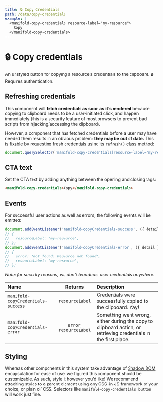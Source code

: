 ```yaml
---
title: 🔒 Copy Credentials
path: /data/copy-credentials
example: |
  <manifold-copy-credentials resource-label="my-resource">
    Copy
  </manifold-copy-credentials>
---
```


# 🔒 Copy credentials

An unstyled button for copying a resource’s credentials to the clipboard. 🔒 Requires
authentication.

## Refreshing credentials

This component will **fetch credentials as soon as it’s rendered** because copying to clipboard
needs to be a user-initiated click, and happen immediately (this is a security feature of most
browsers to prevent bad scripts from hijacking/accessing the clipboard).

However, a component that has fetched credentials before a user may have needed them results in an
obvious problem: **they may be out of date.** This is fixable by requesting fresh credentials using
its `refresh()` class method:

```js
document.querySelector('manifold-copy-credentials[resource-label="my-resource"]').refresh();
```

## CTA text

Set the CTA text by adding anything between the opening and closing tags:

```html
<manifold-copy-credentials>Copy</manifold-copy-credentials>
```

## Events

For successful user actions as well as errors, the following events will be emitted:

```js
document.addEventListener('manifold-copyCredentials-success', ({ detail }) => console.log(detail));
// {
//   resourceLabel: 'my-resource',
// };
document.addEventListener('manifold-copyCredentials-error', ({ detail }) => console.log(detail));
// {
//   error: 'not_found: Resource not found',
//   resourceLabel: 'my-resource',
// };
```

_Note: for security reasons, we don’t broadcast user credentials anywhere._

| Name                               |         Returns          | Description                                                                                                     |
| :--------------------------------- | :----------------------: | :-------------------------------------------------------------------------------------------------------------- |
| `manifold-copyCredentials-success` |     `resourceLabel`      | Credentials were successfully copied to the clipboard. Yay!                                                     |
| `manifold-copyCredentials-error`   | `error`, `resourceLabel` | Something went wrong, either during the copy to clipboard action, or retrieving credentials in the first place. |

## Styling

Whereas other components in this system take advantage of [Shadow DOM][shadow-dom] encapsulation for
ease of use, we figured this component should be customizable. As such, style it however you’d like!
We recommend attaching styles to a parent element using any CSS-in-JS framework of your choice, or
plain ol’ CSS. Selectors like `manifold-copy-credentials button` will work just fine.

[shadow-dom]: https://developers.google.com/web/fundamentals/web-components/shadowdom

